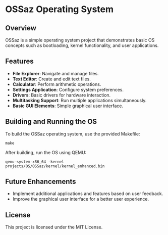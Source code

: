 # OSSaz Operating System

## Overview
OSSaz is a simple operating system project that demonstrates basic OS concepts such as bootloading, kernel functionality, and user applications.

## Features
- **File Explorer**: Navigate and manage files.
- **Text Editor**: Create and edit text files.
- **Calculator**: Perform arithmetic operations.
- **Settings Application**: Configure system preferences.
- **Drivers**: Basic drivers for hardware interaction.
- **Multitasking Support**: Run multiple applications simultaneously.
- **Basic GUI Elements**: Simple graphical user interface.

## Building and Running the OS
To build the OSSaz operating system, use the provided Makefile:
```
make
```
After building, run the OS using QEMU:
```
qemu-system-x86_64 -kernel projects/OS/OSSaz/kernel/kernel_enhanced.bin
```

## Future Enhancements
- Implement additional applications and features based on user feedback.
- Improve the graphical user interface for a better user experience.

## License
This project is licensed under the MIT License.
